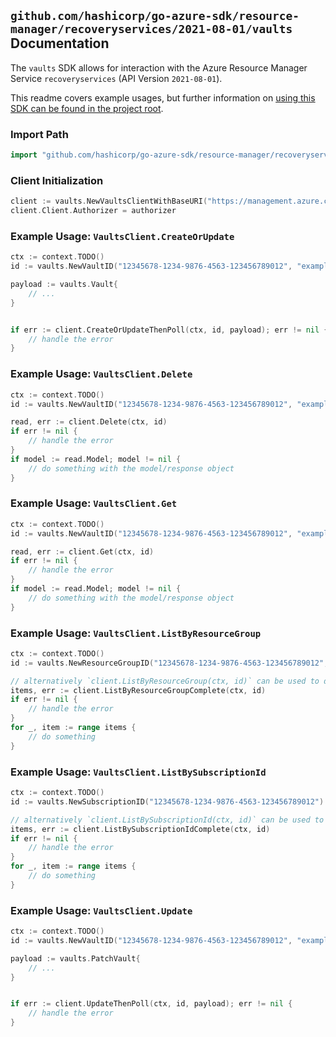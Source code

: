 
## `github.com/hashicorp/go-azure-sdk/resource-manager/recoveryservices/2021-08-01/vaults` Documentation

The `vaults` SDK allows for interaction with the Azure Resource Manager Service `recoveryservices` (API Version `2021-08-01`).

This readme covers example usages, but further information on [using this SDK can be found in the project root](https://github.com/hashicorp/go-azure-sdk/tree/main/docs).

### Import Path

```go
import "github.com/hashicorp/go-azure-sdk/resource-manager/recoveryservices/2021-08-01/vaults"
```


### Client Initialization

```go
client := vaults.NewVaultsClientWithBaseURI("https://management.azure.com")
client.Client.Authorizer = authorizer
```


### Example Usage: `VaultsClient.CreateOrUpdate`

```go
ctx := context.TODO()
id := vaults.NewVaultID("12345678-1234-9876-4563-123456789012", "example-resource-group", "vaultValue")

payload := vaults.Vault{
	// ...
}


if err := client.CreateOrUpdateThenPoll(ctx, id, payload); err != nil {
	// handle the error
}
```


### Example Usage: `VaultsClient.Delete`

```go
ctx := context.TODO()
id := vaults.NewVaultID("12345678-1234-9876-4563-123456789012", "example-resource-group", "vaultValue")

read, err := client.Delete(ctx, id)
if err != nil {
	// handle the error
}
if model := read.Model; model != nil {
	// do something with the model/response object
}
```


### Example Usage: `VaultsClient.Get`

```go
ctx := context.TODO()
id := vaults.NewVaultID("12345678-1234-9876-4563-123456789012", "example-resource-group", "vaultValue")

read, err := client.Get(ctx, id)
if err != nil {
	// handle the error
}
if model := read.Model; model != nil {
	// do something with the model/response object
}
```


### Example Usage: `VaultsClient.ListByResourceGroup`

```go
ctx := context.TODO()
id := vaults.NewResourceGroupID("12345678-1234-9876-4563-123456789012", "example-resource-group")

// alternatively `client.ListByResourceGroup(ctx, id)` can be used to do batched pagination
items, err := client.ListByResourceGroupComplete(ctx, id)
if err != nil {
	// handle the error
}
for _, item := range items {
	// do something
}
```


### Example Usage: `VaultsClient.ListBySubscriptionId`

```go
ctx := context.TODO()
id := vaults.NewSubscriptionID("12345678-1234-9876-4563-123456789012")

// alternatively `client.ListBySubscriptionId(ctx, id)` can be used to do batched pagination
items, err := client.ListBySubscriptionIdComplete(ctx, id)
if err != nil {
	// handle the error
}
for _, item := range items {
	// do something
}
```


### Example Usage: `VaultsClient.Update`

```go
ctx := context.TODO()
id := vaults.NewVaultID("12345678-1234-9876-4563-123456789012", "example-resource-group", "vaultValue")

payload := vaults.PatchVault{
	// ...
}


if err := client.UpdateThenPoll(ctx, id, payload); err != nil {
	// handle the error
}
```
